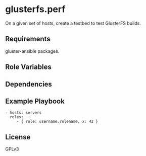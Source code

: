 glusterfs.perf
=========

On a given set of hosts, create a testbed to test GlusterFS builds.

Requirements
------------

gluster-ansible packages.

Role Variables
--------------



Dependencies
------------



Example Playbook
----------------

    - hosts: servers
      roles:
         - { role: username.rolename, x: 42 }

License
-------

GPLv3

